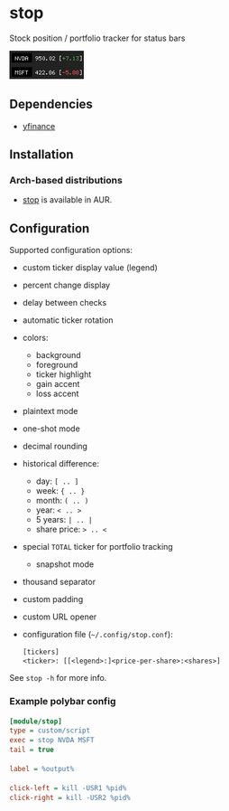 # stop

Stock position / portfolio tracker for status bars

![stop](images/stop.png)

## Dependencies

- [yfinance](https://github.com/ranaroussi/yfinance)

## Installation

### Arch-based distributions

- [stop](https://aur.archlinux.org/packages/stop) is available in AUR.

## Configuration

Supported configuration options:

- custom ticker display value (legend)
- percent change display
- delay between checks
- automatic ticker rotation
- colors:
    - background
    - foreground
    - ticker highlight
    - gain accent
    - loss accent
- plaintext mode
- one-shot mode
- decimal rounding
- historical difference:
    - day: `[ .. ]`
    - week: `{ .. }`
    - month: `( .. )`
    - year: `< .. >`
    - 5 years: `| .. |`
    - share price: `> .. <`
- special `TOTAL` ticker for portfolio tracking
    - snapshot mode
- thousand separator
- custom padding
- custom URL opener
- configuration file (`~/.config/stop.conf`):

    ```
    [tickers]
    <ticker>: [[<legend>:]<price-per-share>:<shares>]
    ```

See `stop -h` for more info.

### Example polybar config

```ini
[module/stop]
type = custom/script
exec = stop NVDA MSFT
tail = true

label = %output%

click-left = kill -USR1 %pid%
click-right = kill -USR2 %pid%
```
